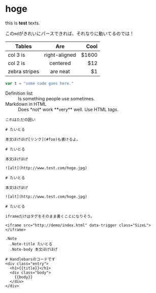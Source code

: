 # hoge
this is __test__ texts.

この`md`がきれいにパースできれば、それなりに動いてるのでは！

| Tables        | Are           | Cool  |
| ------------- |:-------------:| -----:|
| col 3 is      | right-aligned | $1600 |
| col 2 is      | centered      |   $12 |
| zebra stripes | are neat      |    $1 |

```javascript
var t = "some code goes here."
```

<dl>
  <dt>Definition list</dt>
  <dd>Is something people use sometimes.</dd>

  <dt>Markdown in HTML</dt>
  <dd>Does *not* work **very** well. Use HTML <em>tags</em>.</dd>
</dl>

```
これはただの囲い
```

```cg:note
# たいとる

本文ほげほげ[リンク](#foo)も書けるよ。
```

```cg:column
# たいとる

本文ほげほげ

![alt](http://www.test.com/hoge.jpg)

```

```cg:imgbox
# たいとる

本文ほげほげ

![alt](http://www.test.com/hoge.jpg)
```

```cg:demo
# たいとる

iframeだけはタグをそのまま書くことになりそう。

<iframe src="http://demo/index.html" data-trigger class="SizeL"></iframe>
```

```cg:jade
.Note
  .Note-title たいとる
  .Note-body 本文ほげほげ
```

```cg:code:hbs
# Handlebarsのコードです
<div class="entry">
  <h1>{{title}}</h1>
  <div class="body">
    {{body}}
  </div>
</div>
```
